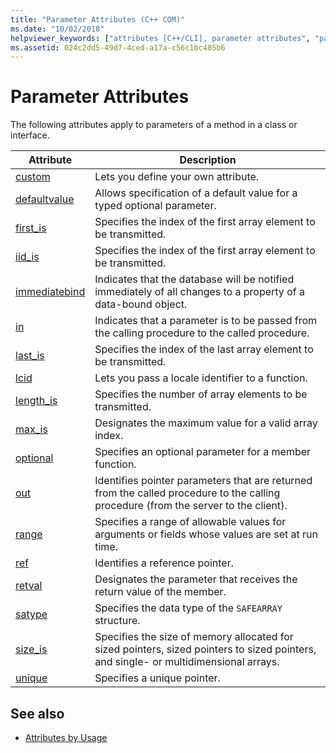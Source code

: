 ```yaml
---
title: "Parameter Attributes (C++ COM)"
ms.date: "10/02/2018"
helpviewer_keywords: ["attributes [C++/CLI], parameter attributes", "parameter attributes"]
ms.assetid: 024c2dd5-49d7-4ced-a17a-c56c1bc485b6
---
```

# Parameter Attributes

The following attributes apply to parameters of a method in a class or interface.

|Attribute|Description|
|---------------|-----------------|
|[custom](custom-cpp.md)|Lets you define your own attribute.|
|[defaultvalue](defaultvalue.md)|Allows specification of a default value for a typed optional parameter.|
|[first_is](first-is.md)|Specifies the index of the first array element to be transmitted.|
|[iid_is](iid-is.md)|Specifies the index of the first array element to be transmitted.|
|[immediatebind](immediatebind.md)|Indicates that the database will be notified immediately of all changes to a property of a data-bound object.|
|[in](in-cpp.md)|Indicates that a parameter is to be passed from the calling procedure to the called procedure.|
|[last_is](last-is.md)|Specifies the index of the last array element to be transmitted.|
|[lcid](lcid.md)|Lets you pass a locale identifier to a function.|
|[length_is](length-is.md)|Specifies the number of array elements to be transmitted.|
|[max_is](max-is.md)|Designates the maximum value for a valid array index.|
|[optional](optional-cpp.md)|Specifies an optional parameter for a member function.|
|[out](out-cpp.md)|Identifies pointer parameters that are returned from the called procedure to the calling procedure (from the server to the client).|
|[range](range-cpp.md)|Specifies a range of allowable values for arguments or fields whose values are set at run time.|
|[ref](ref-cpp.md)|Identifies a reference pointer.|
|[retval](retval.md)|Designates the parameter that receives the return value of the member.|
|[satype](satype.md)|Specifies the data type of the `SAFEARRAY` structure.|
|[size_is](size-is.md)|Specifies the size of memory allocated for sized pointers, sized pointers to sized pointers, and single- or multidimensional arrays.|
|[unique](unique-cpp.md)|Specifies a unique pointer.|

## See also

- [Attributes by Usage](attributes-by-usage.md)
